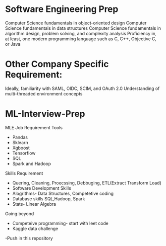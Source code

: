 


# Software Engineering Prep
Computer Science fundamentals in object-oriented design
Computer Science fundamentals in data structures
Computer Science fundamentals in algorithm design, problem solving, and complexity analysis
Proficiency in, at least, one modern programming language such as C, C++, Objective C, or Java

# Other Company Specific Requirement:
Ideally, familiarity with SAML, OIDC, SCIM, and OAuth 2.0
Understanding of multi-threaded environment concepts



# ML-Interview-Prep

MLE Job Requirement Tools
- Pandas
- Sklearn 
- Xgboost
- Tensorflow
- SQL
- Spark and Hadoop

Skills Requirement
- Quering, Cleaning, Proecssing, Debbuging, ETL(Extract Transform Load)
- Software Development Skills
- Alogrithms- Data Structures, Competetive coding
- Database skills SQL,Hadoop, Spark
- Stats- Linear Algebra

Going beyond
- Competeive programming- start with leet code
- Kaggle data challenge

-Push in this repository
